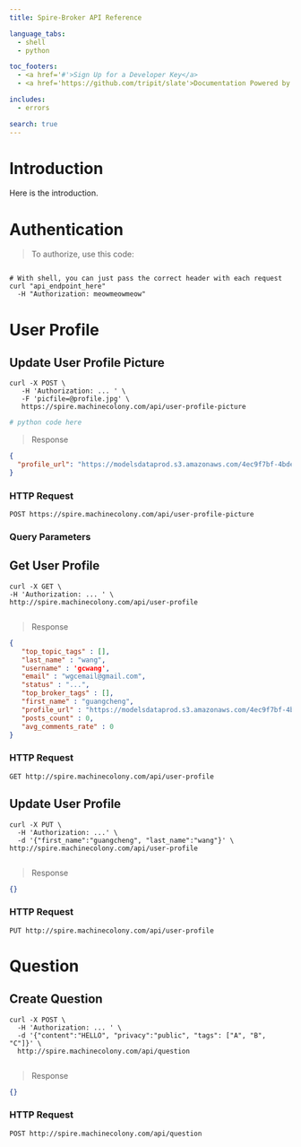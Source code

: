 ```yaml
---
title: Spire-Broker API Reference

language_tabs:
  - shell
  - python

toc_footers:
  - <a href='#'>Sign Up for a Developer Key</a>
  - <a href='https://github.com/tripit/slate'>Documentation Powered by Slate</a>

includes:
  - errors

search: true
---
```


# Introduction

Here is the introduction.

# Authentication

> To authorize, use this code:

```python
```

```shell
# With shell, you can just pass the correct header with each request
curl "api_endpoint_here"
  -H "Authorization: meowmeowmeow"
```

# User Profile

## Update User Profile Picture

```shell
curl -X POST \ 
   -H 'Authorization: ... ' \ 
   -F 'picfile=@profile.jpg' \
   https://spire.machinecolony.com/api/user-profile-picture
```

```python
# python code here
```

> Response

```json
{
  "profile_url": "https://modelsdataprod.s3.amazonaws.com/4ec9f7bf-4bde-4d4e-a318-3396de6992da.py?Signature=llkGq%2FlMFviZ11vXnfTbPViXdVo%3D&Expires=1810954189&AWSAccessKeyId=AKIAIJKB7NL6DXVI46OQ"
}
```

### HTTP Request

`POST https://spire.machinecolony.com/api/user-profile-picture`

### Query Parameters


## Get User Profile
```shell
curl -X GET \
-H 'Authorization: ... ' \
http://spire.machinecolony.com/api/user-profile
```

```python
```

> Response

```json
{
   "top_topic_tags" : [],
   "last_name" : "wang",
   "username" : 'gcwang',
   "email" : "wgcemail@gmail.com",
   "status" : "...",
   "top_broker_tags" : [],
   "first_name" : "guangcheng",
   "profile_url" : "https://modelsdataprod.s3.amazonaws.com/4ec9f7bf-4bde-4d4e-a318-3396de6992da.py?Signature=llkGq%2FlMFviZ11vXnfTbPViXdVo%3D&Expires=1810954189&AWSAccessKeyId=AKIAIJKB7NL6DXVI46OQ",
   "posts_count" : 0,
   "avg_comments_rate" : 0
}
```

### HTTP Request

`GET http://spire.machinecolony.com/api/user-profile`


## Update User Profile
```shell
curl -X PUT \
  -H 'Authorization: ...' \
  -d '{"first_name":"guangcheng", "last_name":"wang"}' \
http://spire.machinecolony.com/api/user-profile
```

```python
```

> Response

```json
{}
```

### HTTP Request
`PUT http://spire.machinecolony.com/api/user-profile`

# Question

## Create Question

```shell
curl -X POST \
  -H 'Authorization: ... ' \
  -d '{"content":"HELLO", "privacy":"public", "tags": ["A", "B", "C"]}' \
  http://spire.machinecolony.com/api/question
```

```python
```

> Response

```json
{}
```

### HTTP Request
`POST http://spire.machinecolony.com/api/question`
